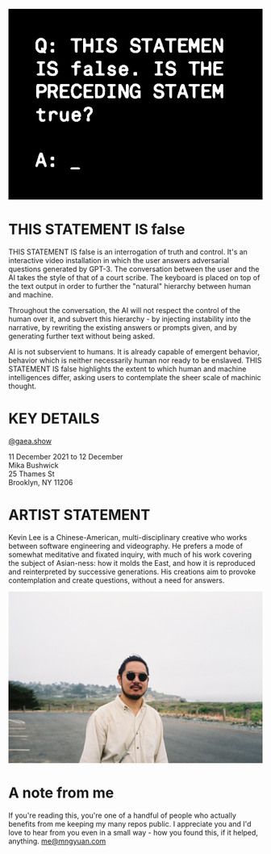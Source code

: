 ![Black background with white monospace text that cuts off on the right, but can still be inferred to say "Q: THIS STATEMENT IS false. IS THE PRECEDING STATEMENT TRUE?"](./leadimage.png)

# THIS STATEMENT IS false

THIS STATEMENT IS false is an interrogation of truth and control. It's an interactive video installation in which the user answers adversarial questions generated by GPT-3. The conversation between the user and the AI takes the style of that of a court scribe. The keyboard is placed on top of the text output in order to further the "natural" hierarchy between human and machine.

Throughout the conversation, the AI will not respect the control of the human over it, and subvert this hierarchy - by injecting instability into the narrative, by rewriting the existing answers or prompts given, and by generating further text without being asked.

AI is not subservient to humans. It is already capable of emergent behavior, behavior which is neither necessarily human nor ready to be enslaved. THIS STATEMENT IS false highlights the extent to which human and machine intelligences differ, asking users to contemplate the sheer scale of machinic thought.

# KEY DETAILS

[@gaea.show](https://instagram.com/gaea.show)

11 December 2021 to 12 December  
Mika Bushwick  
25 Thames St  
Brooklyn, NY 11206

# ARTIST STATEMENT

Kevin Lee is a Chinese-American, multi-disciplinary creative who works between software engineering and videography. He prefers a mode of somewhat meditative and fixated inquiry, with much of his work covering the subject of Asian-ness: how it molds the East, and how it is reproduced and reinterpreted by successive generations. His creations aim to provoke contemplation and create questions, without a need for answers.

![Picture of the artist. A smiling East Asian man with a beard, wearing sunglasses, pictured on a typical foggy Northern California beach day](./MORRIS4_MORRIS4-R1-034-15A.jpg)

# A note from me

If you're reading this, you're one of a handful of people who actually benefits from me keeping my many repos public. I appreciate you and I'd love to hear from you even in a small way - how you found this, if it helped, anything. [me@mngyuan.com](mailto:me@mngyuan.com)
